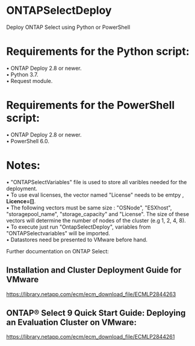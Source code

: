 # ONTAPSelectDeploy
Deploy ONTAP Select using Python or PowerShell 

# Requirements for the Python script:

•	ONTAP Deploy 2.8 or newer.  
•	Python 3.7.  
• Request module.

# Requirements for the PowerShell script:

•	ONTAP Deploy 2.8 or newer.  
•	PowerShell 6.0.

# Notes: 
• "ONTAPSelectVariables" file is used to store all varibles needed for the deployment.  
• To use eval licenses, the vector named "License" needs to be emtpy , **Licence=[]**.   
• The following vectors must be same size : 
  "OSNode", "ESXhost", "storagepool_name", "storage_capacity" and "License". The size of these vectors will determine the number of nodes of the cluster (e.g 1, 2, 4, 8).  
• To execute just run "OntapSelectDeploy", variables from "ONTAPSelectvariables" will be imported.   
• Datastores need be presented to VMware before hand.

Further documentation on ONTAP Select:   
## Installation and Cluster Deployment Guide for VMware  
https://library.netapp.com/ecm/ecm_download_file/ECMLP2844263

## ONTAP® Select 9 Quick Start Guide: Deploying an Evaluation Cluster on VMware:
https://library.netapp.com/ecm/ecm_download_file/ECMLP2844261
